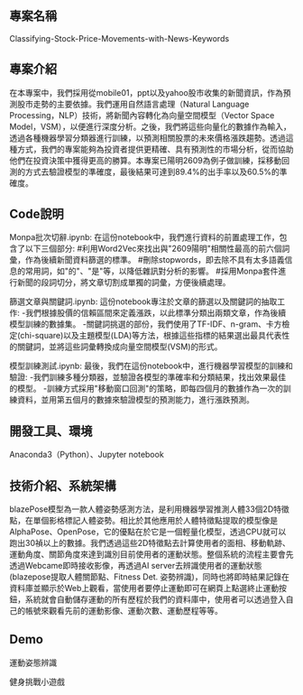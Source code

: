 ## 專案名稱 
Classifying-Stock-Price-Movements-with-News-Keywords


## 專案介紹
在本專案中，我們採用從mobile01，ppt以及yahoo股市收集的新聞資訊，作為預測股市走勢的主要依據。我們運用自然語言處理（Natural Language Processing，NLP）技術，將新聞內容轉化為向量空間模型（Vector Space Model，VSM），以便進行深度分析。之後，我們將這些向量化的數據作為輸入，透過各種機器學習分類器進行訓練，以預測相關股票的未來價格漲跌趨勢。透過這種方式，我們的專案能夠為投資者提供更精確、具有預測性的市場分析，從而協助他們在投資決策中獲得更高的勝算。本專案已陽明2609為例子做訓練，採移動回測的方式去驗證模型的準確度，最後結果可達到89.4%的出手率以及60.5%的準確度。


## Code說明
Monpa批次切辭.ipynb: 在這份notebook中，我們進行資料的前置處理工作，包含了以下三個部分:
#利用Word2Vec來找出與"2609陽明"相關性最高的前六個詞彙，作為後續新聞資料篩選的標準。
#刪除stopwords，即去除不具有太多語義信息的常用詞，如"的"、"是"等，以降低雜訊對分析的影響。
#採用Monpa套件進行新聞的段詞切分，將文章切割成單獨的詞彙，方便後續處理。

篩選文章與關鍵詞.ipynb: 這份notebook專注於文章的篩選以及關鍵詞的抽取工作:
-我們根據股價的信賴區間來定義漲跌，以此標準分類出兩類文章，作為後續模型訓練的數據集。
-關鍵詞挑選的部份，我們使用了TF-IDF、n-gram、卡方檢定(chi-square)以及主題模型(LDA)等方法，根據這些指標的結果選出最具代表性的關鍵詞，並將這些詞彙轉換成向量空間模型(VSM)的形式。

模型訓練測試.ipynb: 最後，我們在這份notebook中，進行機器學習模型的訓練和驗證:
-我們訓練多種分類器，並驗證各模型的準確率和分類結果，找出效果最佳的模型。
-訓練方式採用"移動窗口回測"的策略，即每四個月的數據作為一次的訓練資料，並用第五個月的數據來驗證模型的預測能力，進行漲跌預測。

## 開發工具、環境
Anaconda3（Python）、Jupyter notebook



## 技術介紹、系統架構
blazePose模型為一款人體姿勢感測方法，是利用機器學習推測人體33個2D特徵點，在單個影格標記人體姿勢。相比於其他應用於人體特徵點提取的模型像是AlphaPose、OpenPose，它的優點在於它是一個輕量化模型，透過CPU就可以跑出30禎以上的數據。我們透過這些2D特徵點去計算使用者的面相、移動軌跡、運動角度、關節角度來達到識別目前使用者的運動狀態。整個系統的流程主要會先透過Webcame即時接收影像，再透過AI server去辨識使用者的運動狀態(blazepose提取人體關節點、Fitness Det. 姿勢辨識)，同時也將即時結果記錄在資料庫並顯示於Web上觀看，當使用者要停止運動即可在網頁上點選終止運動按鈕，系統就會自動儲存運動的所有歷程於我們的資料庫中，使用者可以透過登入自己的帳號來觀看先前的運動影像、運動次數、運動歷程等等。

## Demo
運動姿態辨識



健身挑戰小遊戲



















